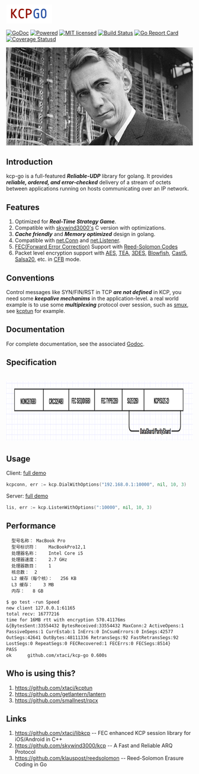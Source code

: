 <img src="kcp-go.png" alt="kcp-go" height="50px" />


[![GoDoc][1]][2] [![Powered][9]][10] [![MIT licensed][11]][12] [![Build Status][3]][4] [![Go Report Card][5]][6] [![Coverage Statusd][7]][8]

[1]: https://godoc.org/github.com/xtaci/kcp-go?status.svg
[2]: https://godoc.org/github.com/xtaci/kcp-go
[3]: https://travis-ci.org/xtaci/kcp-go.svg?branch=master
[4]: https://travis-ci.org/xtaci/kcp-go
[5]: https://goreportcard.com/badge/github.com/xtaci/kcp-go
[6]: https://goreportcard.com/report/github.com/xtaci/kcp-go
[7]: https://codecov.io/gh/xtaci/kcp-go/branch/master/graph/badge.svg
[8]: https://codecov.io/gh/xtaci/kcp-go
[9]: https://img.shields.io/badge/KCP-Powered-blue.svg
[10]: https://github.com/skywind3000/kcp
[11]: https://img.shields.io/badge/license-MIT-blue.svg
[12]: LICENSE

[![Claude_Shannon](shannon.jpg)](https://en.wikipedia.org/wiki/Claude_Shannon)

## Introduction

kcp-go is a full-featured ***Reliable-UDP*** library for golang. It provides ***reliable, ordered, and error-checked*** delivery of a stream of octets between applications running on hosts communicating over an IP network.

## Features

1. Optimized for ***Real-Time Strategy Game***.
1. Compatible with [skywind3000's](https://github.com/skywind3000) C version with optimizations.
1. ***Cache friendly*** and ***Memory optimized*** design in golang.
1. Compatible with [net.Conn](https://golang.org/pkg/net/#Conn) and [net.Listener](https://golang.org/pkg/net/#Listener).
1. [FEC(Forward Error Correction)](https://en.wikipedia.org/wiki/Forward_error_correction) Support with [Reed-Solomon Codes](https://en.wikipedia.org/wiki/Reed%E2%80%93Solomon_error_correction)
1. Packet level encryption support with [AES](https://en.wikipedia.org/wiki/Advanced_Encryption_Standard), [TEA](https://en.wikipedia.org/wiki/Tiny_Encryption_Algorithm), [3DES](https://en.wikipedia.org/wiki/Triple_DES), [Blowfish](https://en.wikipedia.org/wiki/Blowfish_(cipher)), [Cast5](https://en.wikipedia.org/wiki/CAST-128), [Salsa20]( https://en.wikipedia.org/wiki/Salsa20), etc. in [CFB](https://en.wikipedia.org/wiki/Block_cipher_mode_of_operation#Cipher_Feedback_.28CFB.29) mode.

## Conventions

Control messages like SYN/FIN/RST in TCP ***are not defined*** in KCP, you need some ***keepalive mechanims*** in the application-level. a real world example is to use some ***multiplexing*** protocol over session, such as [smux](https://github.com/xtaci/smux), see [kcptun](https://github.com/xtaci/kcptun) for example.

## Documentation

For complete documentation, see the associated [Godoc](https://godoc.org/github.com/xtaci/kcp-go).

## Specification

# <img src="frame.png" alt="Frame Format" height="160px" /> 

## Usage

Client:   [full demo](https://github.com/xtaci/kcptun/blob/master/client/main.go#L231)
```go
kcpconn, err := kcp.DialWithOptions("192.168.0.1:10000", nil, 10, 3)
```
Server:   [full demo](https://github.com/xtaci/kcptun/blob/master/server/main.go#L235)
```go
lis, err := kcp.ListenWithOptions(":10000", nil, 10, 3)
```

## Performance
```
  型号名称：	MacBook Pro
  型号标识符：	MacBookPro12,1
  处理器名称：	Intel Core i5
  处理器速度：	2.7 GHz
  处理器数目：	1
  核总数：	2
  L2 缓存（每个核）：	256 KB
  L3 缓存：	3 MB
  内存：	8 GB
```
```
$ go test -run Speed
new client 127.0.0.1:61165
total recv: 16777216
time for 16MB rtt with encryption 570.41176ms
&{BytesSent:33554432 BytesReceived:33554432 MaxConn:2 ActiveOpens:1 PassiveOpens:1 CurrEstab:1 InErrs:0 InCsumErrors:0 InSegs:42577 OutSegs:42641 OutBytes:48111336 RetransSegs:92 FastRetransSegs:92 LostSegs:0 RepeatSegs:0 FECRecovered:1 FECErrs:0 FECSegs:8514}
PASS
ok  	github.com/xtaci/kcp-go	0.600s
```

## Who is using this?

1. https://github.com/xtaci/kcptun
2. https://github.com/getlantern/lantern
3. https://github.com/smallnest/rpcx

## Links

1. https://github.com/xtaci/libkcp -- FEC enhanced KCP session library for iOS/Android in C++
2. https://github.com/skywind3000/kcp -- A Fast and Reliable ARQ Protocol
3. https://github.com/klauspost/reedsolomon -- Reed-Solomon Erasure Coding in Go
